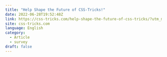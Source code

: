 ```yaml
---
title: "Help Shape the Future of CSS-Tricks!"
date: 2022-06-28T19:52:48Z
link: https://css-tricks.com/help-shape-the-future-of-css-tricks/?utm_medium=RSS&utm_source=news.12bit.vn
site: css-tricks.com
language: English
category:
  - Article
  - survey
draft: false
---
```

